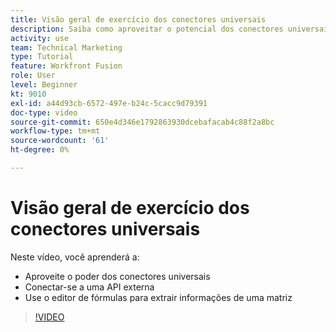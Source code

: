 ```yaml
---
title: Visão geral de exercício dos conectores universais
description: Saiba como aproveitar o potencial dos conectores universais, conectar-se a uma API externa e extrair informações de um storage, tudo em [!DNL Adobe Workfront Fusion].
activity: use
team: Technical Marketing
type: Tutorial
feature: Workfront Fusion
role: User
level: Beginner
kt: 9010
exl-id: a44d93cb-6572-497e-b24c-5cacc9d79391
doc-type: video
source-git-commit: 650e4d346e1792863930dcebafacab4c88f2a8bc
workflow-type: tm+mt
source-wordcount: '61'
ht-degree: 0%

---
```


# Visão geral de exercício dos conectores universais

Neste vídeo, você aprenderá a:

* Aproveite o poder dos conectores universais
* Conectar-se a uma API externa
* Use o editor de fórmulas para extrair informações de uma matriz

>[!VIDEO](https://video.tv.adobe.com/v/335269/?quality=12&learn=on)
